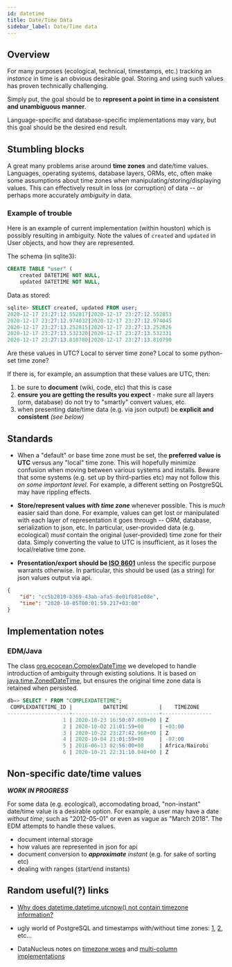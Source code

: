 ```yaml
---
id: datetime
title: Date/Time Data
sidebar_label: Date/Time data
---
```


## Overview

For many purposes (ecological, technical, timestamps, etc.) tracking an _instance_ in time is an obvious desirable goal.  Storing and using
such values has proven technically challenging. 

Simply put, the goal should be to **represent a point in time in a consistent and unambiguous manner**.

Language-specific and database-specific implementations may vary, but this goal should be the desired end result.

## Stumbling blocks

A great many problems arise around **time zones** and date/time values.  Languages, operating systems, database layers, ORMs, etc, often
make some assumptions about time zones when manipulating/storing/displaying values.  This can effectively result in loss (or corruption) of
data -- or perhaps more accurately _ambiguity_ in data.

### Example of trouble

Here is an example of current implementation (within houston) which is possibly resulting in ambiguity.  Note the values of `created` and
`updated` in User objects, and how they are represented.

The schema (in sqlite3):

```sql
CREATE TABLE "user" (
	created DATETIME NOT NULL, 
	updated DATETIME NOT NULL, 
```

Data as stored:

```sql
sqlite> SELECT created, updated FROM user;
2020-12-17 23:27:12.552817|2020-12-17 23:27:12.552853
2020-12-17 23:27:12.974032|2020-12-17 23:27:12.974045
2020-12-17 23:27:13.252815|2020-12-17 23:27:13.252826
2020-12-17 23:27:13.532320|2020-12-17 23:27:13.532331
2020-12-17 23:27:13.810780|2020-12-17 23:27:13.810790
```

Are these values in UTC?  Local to server time zone?  Local to some python-set time zone?

If there is, for example, an assumption that these values are UTC, then:
1. be sure to **document** (wiki, code, etc) that this is case
2. **ensure you are getting the results you expect** - make sure all layers (orm, database) do not try to "smartly" convert values, etc.
3. when presenting date/time data (e.g. via json output) be **explicit and consistent** _(see below)_


## Standards

* When a "default" or base time zone must be set, the **preferred value is UTC** versus any "local" time zone.  This will hopefully minimize confusion
when moving between various systems and installs.  Beware that some systems (e.g. set up by third-parties etc) may not follow this _on some
important level_.  For example, a different setting on PostgreSQL may have rippling effects.

* **Store/represent values _with time zone_** whenever possible.  This is _much_ easier said than done.  For example, values can get lost or manipulated with each layer of representation it goes through -- ORM, database, serialization to json, etc.  In particular, user-provided data (e.g. ecological) _must_ contain the original (user-provided) time zone for their data.  Simply converting the value to UTC is insufficient, as it loses the local/relative time zone.

* **Presentation/export should be [ISO 8601](https://en.wikipedia.org/wiki/ISO_8601)** unless the specific purpose warrants otherwise.
In particular, this should be used (as a string) for json values output via api.
```json
{
	"id": "cc5b2810-b369-43ab-afa5-8e01fb81e08e",
	"time": "2020-10-05T00:01:59.217+03:00"
}
```


## Implementation notes

### EDM/Java

The class [org.ecocean.ComplexDateTime](https://github.com/WildbookOrg/Wildbook/blob/next-gen/src/main/java/org/ecocean/ComplexDateTime.java)
we developed to handle introduction of ambiguity through existing solutions.  It is based on
[java.time.ZonedDateTime](https://docs.oracle.com/javase/8/docs/api/java/time/ZonedDateTime.html),
but ensures the original time zone data is retained when persisted.

```sql
db=> SELECT * FROM "COMPLEXDATETIME";
 COMPLEXDATETIME_ID |          DATETIME          |    TIMEZONE    
--------------------+----------------------------+----------------
                  1 | 2020-10-23 16:50:07.609+00 | Z
                  2 | 2020-10-02 21:01:59+00     | +03:00
                  3 | 2020-10-22 23:27:42.968+00 | Z
                  4 | 2020-10-04 21:01:59+00     | -07:00
                  5 | 2016-06-13 02:56:00+00     | Africa/Nairobi
                  6 | 2020-10-21 22:31:10.048+00 | Z
```

## Non-specific date/time values

**_WORK IN PROGRESS_**

For some data (e.g. ecological), accomodating broad, "non-instant" date/time value is a desirable option.
For example, a user may have a date _without time_, such as
"2012-05-01" or even as vague as "March 2018".  The EDM attempts to handle these values.

* document internal storage
* how values are represented in json for api
* document conversion to _**approximate** instant_ (e.g. for sake of sorting etc) 
* dealing with ranges (start/end instants)

## Random useful(?) links

* [Why does datetime.datetime.utcnow() not contain timezone information?](https://stackoverflow.com/questions/2331592/why-does-datetime-datetime-utcnow-not-contain-timezone-information)

* ugly world of PostgreSQL and timestamps with/without time zones: [1](https://phili.pe/posts/timestamps-and-time-zones-in-postgresql/),
  [2](https://tapoueh.org/blog/2018/04/postgresql-data-types-date-timestamp-and-time-zones/), etc...

* DataNucleus notes on [timezone woes](https://tapoueh.org/blog/2018/04/postgresql-data-types-date-timestamp-and-time-zones/) and
  [multi-column implementations](https://stackoverflow.com/questions/2373110/store-java-util-calendar-field-into-one-column)
